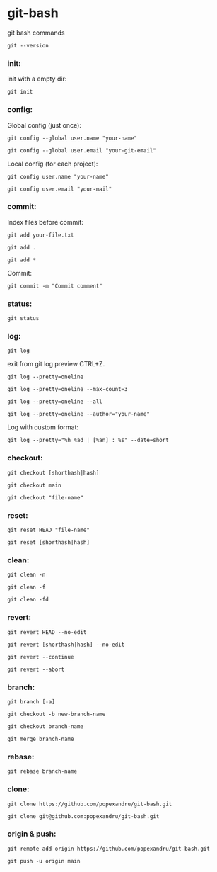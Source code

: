 # git-bash

git bash commands

```shell
git --version
```

### init:

init with a empty dir:
```shell
git init
```

### config:

Global config (just once):
```shell
git config --global user.name "your-name"
```
```shell
git config --global user.email "your-git-email"
```

Local config (for each project):
```shell
git config user.name "your-name"
```
```shell
git config user.email "your-mail"
```

### commit:

Index files before commit:
```shell
git add your-file.txt
```
```shell
git add .
```
```shell
git add *
```

Commit:
```shell
git commit -m "Commit comment"
```

### status:

```shell
git status
```

### log:

```shell
git log
```
exit from git log preview CTRL+Z.

```shell
git log --pretty=oneline
```
```shell
git log --pretty=oneline --max-count=3
```
```shell
git log --pretty=oneline --all
```
```shell
git log --pretty=oneline --author="your-name"
```

Log with custom format:
```shell
git log --pretty="%h %ad | [%an] : %s" --date=short
```

### checkout:

```shell
git checkout [shorthash|hash]
```
```shell
git checkout main
```
```shell
git checkout "file-name"
```

### reset:

```shell
git reset HEAD "file-name"
```
```shell
git reset [shorthash|hash]
```

### clean:

```shell
git clean -n
```
```shell
git clean -f
```
```shell
git clean -fd
```

### revert:

```shell
git revert HEAD --no-edit
```
```shell
git revert [shorthash|hash] --no-edit
```
```shell
git revert --continue
```
```shell
git revert --abort
```

### branch:

```shell
git branch [-a]
```
```shell
git checkout -b new-branch-name
```
```shell
git checkout branch-name
```
```shell
git merge branch-name
```

### rebase:

```shell
git rebase branch-name
```

### clone:

```shell
git clone https://github.com/popexandru/git-bash.git
```
```shell
git clone git@github.com:popexandru/git-bash.git
```

### origin & push:

```shell
git remote add origin https://github.com/popexandru/git-bash.git
```
```shell
git push -u origin main
```
